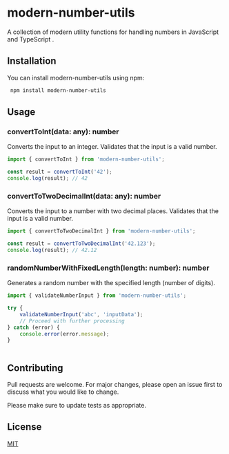 # modern-number-utils
A collection of modern utility functions for handling numbers in JavaScript and TypeScript .

## Installation

You can install modern-number-utils using npm:

```bash
 npm install modern-number-utils
```

## Usage


### convertToInt(data: any): number
Converts the input to an integer. Validates that the input is a valid number.
```javascript
import { convertToInt } from 'modern-number-utils';

const result = convertToInt('42');
console.log(result); // 42

```
### convertToTwoDecimalInt(data: any): number
Converts the input to a number with two decimal places. Validates that the input is a valid number.
```javascript
import { convertToTwoDecimalInt } from 'modern-number-utils';

const result = convertToTwoDecimalInt('42.123');
console.log(result); // 42.12


```
### randomNumberWithFixedLength(length: number): number
Generates a random number with the specified length (number of digits).
```javascript
import { validateNumberInput } from 'modern-number-utils';

try {
    validateNumberInput('abc', 'inputData');
    // Proceed with further processing
} catch (error) {
    console.error(error.message);
}



```


## Contributing

Pull requests are welcome. For major changes, please open an issue first
to discuss what you would like to change.

Please make sure to update tests as appropriate.


## License

[MIT](https://choosealicense.com/licenses/mit/)